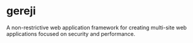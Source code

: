 gereji
======

A non-restrictive web application framework for creating multi-site web applications focused on security and performance.
